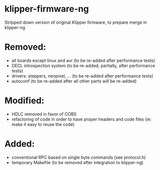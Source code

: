 # klipper-firmware-ng
Stripped down version of original Klipper firmware, to prepare merge in klipper-ng

# Removed:
- all boards except linux and avr (to be re-added after performance tests)
- DECL introspection system (to be re-added, partially, after performance tests)
- drivers: steppers, neopixel, ... (to be re-added after performance tests)
- autoconf (to be re-added after all other parts will be re-added)

# Modified:
- HDLC removed in favor of COBS
- refactoring of code in order to have proper headers and code files (ie: make it easy to reuse the code)

# Added:
- conventional RPC based on single byte commands (see protocol.h)
- temporary Makefile (to be removed after integration to klipper-ng)
